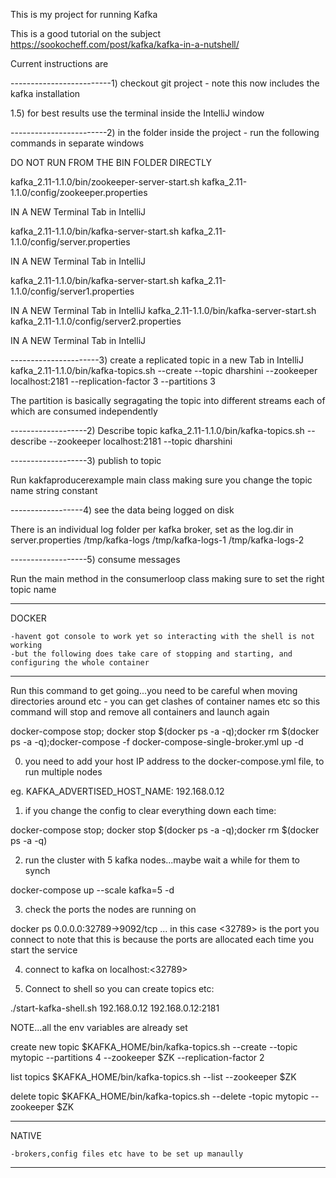 This is my project for running Kafka

This is a good tutorial on the subject
https://sookocheff.com/post/kafka/kafka-in-a-nutshell/

Current instructions are

-------------------------1) checkout git project - note this now includes the kafka installation

1.5) for best results use the terminal inside the IntelliJ window

------------------------2) in the folder inside the project - run the following commands in separate windows

DO NOT RUN FROM THE BIN FOLDER DIRECTLY

kafka_2.11-1.1.0/bin/zookeeper-server-start.sh kafka_2.11-1.1.0/config/zookeeper.properties



IN A NEW Terminal Tab in IntelliJ

kafka_2.11-1.1.0/bin/kafka-server-start.sh kafka_2.11-1.1.0/config/server.properties

IN A NEW Terminal Tab in IntelliJ

kafka_2.11-1.1.0/bin/kafka-server-start.sh kafka_2.11-1.1.0/config/server1.properties

IN A NEW Terminal Tab in IntelliJ
kafka_2.11-1.1.0/bin/kafka-server-start.sh kafka_2.11-1.1.0/config/server2.properties

IN A NEW Terminal Tab in IntelliJ

----------------------3) create a replicated topic in a new Tab in IntelliJ
kafka_2.11-1.1.0/bin/kafka-topics.sh --create --topic dharshini --zookeeper localhost:2181 --replication-factor 3 --partitions 3

The partition is basically segragating the topic into different streams each of which are consumed independently


-------------------2) Describe topic 
kafka_2.11-1.1.0/bin/kafka-topics.sh --describe --zookeeper localhost:2181 --topic dharshini


-------------------3) publish to topic

Run kakfaproducerexample main class making sure you change the topic name string constant

------------------4) see the data being logged on disk

There is an individual log folder per kafka broker, set as the log.dir in server.properties
/tmp/kafka-logs
/tmp/kafka-logs-1
/tmp/kafka-logs-2

-------------------5) consume messages 

Run the main method in the consumerloop class making sure to set the right topic name

____________________________________________________

DOCKER

    -havent got console to work yet so interacting with the shell is not working
    -but the following does take care of stopping and starting, and configuring the whole container
______________________________________________________

Run this command to get going...you need to be careful when moving directories
around etc - you can get clashes of container names etc so this command will
stop and remove all containers and launch again

docker-compose stop; docker stop $(docker ps -a -q);docker rm $(docker ps -a -q);docker-compose -f docker-compose-single-broker.yml up -d

0. you need to add your host IP address to the docker-compose.yml file, to run multiple nodes

eg.
  KAFKA_ADVERTISED_HOST_NAME: 192.168.0.12

1. if you change the config to clear everything down each time:

docker-compose stop; docker stop $(docker ps -a -q);docker rm $(docker ps -a -q)

2. run the cluster with 5 kafka nodes...maybe wait a while for them to synch

docker-compose up --scale kafka=5 -d

3. check the ports the nodes are running on

docker ps
    0.0.0.0:32789->9092/tcp  ... in this case <32789> is the port you connect to
    note that this is because the ports are allocated each time you start the service

4. connect to kafka on localhost:<32789>


5. Connect to shell so you can create topics etc:
        <hostip> <zk ip:zk port>

./start-kafka-shell.sh 192.168.0.12 192.168.0.12:2181

NOTE...all the env variables are already set

create new topic
$KAFKA_HOME/bin/kafka-topics.sh --create --topic mytopic --partitions 4 --zookeeper $ZK --replication-factor 2

list topics
$KAFKA_HOME/bin/kafka-topics.sh --list --zookeeper $ZK

delete topic
$KAFKA_HOME/bin/kafka-topics.sh --delete -topic mytopic --zookeeper $ZK
____________________________________________________

NATIVE

    -brokers,config files etc have to be set up manaully
______________________________________________________
